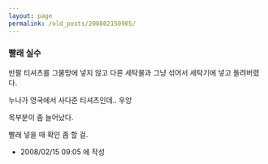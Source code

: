 ```yaml
---
layout: page
permalink: /old_posts/200802150905/
---
```


### 빨래 실수

반팔 티셔츠를 그물망에 넣지 않고 다른 세탁물과 그냥 섞어서 세탁기에 넣고 돌려버렸다.

누나가 영국에서 사다준 티셔츠인데.. 우앙

목부분이 좀 늘어났다.

빨래 넣을 때 확인 좀 할 걸.






- 2008/02/15 09:05 에 작성